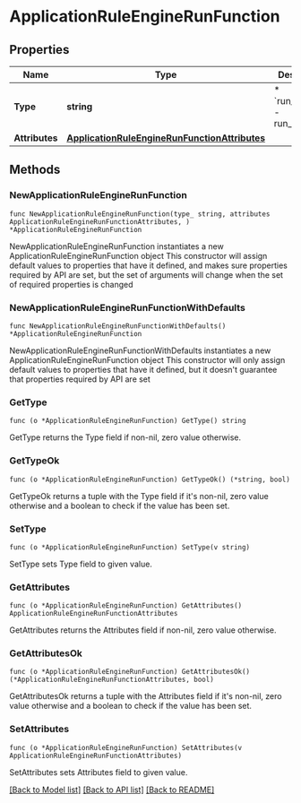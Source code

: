 # ApplicationRuleEngineRunFunction

## Properties

Name | Type | Description | Notes
------------ | ------------- | ------------- | -------------
**Type** | **string** | * &#x60;run_function&#x60; - run_function | 
**Attributes** | [**ApplicationRuleEngineRunFunctionAttributes**](ApplicationRuleEngineRunFunctionAttributes.md) |  | 

## Methods

### NewApplicationRuleEngineRunFunction

`func NewApplicationRuleEngineRunFunction(type_ string, attributes ApplicationRuleEngineRunFunctionAttributes, ) *ApplicationRuleEngineRunFunction`

NewApplicationRuleEngineRunFunction instantiates a new ApplicationRuleEngineRunFunction object
This constructor will assign default values to properties that have it defined,
and makes sure properties required by API are set, but the set of arguments
will change when the set of required properties is changed

### NewApplicationRuleEngineRunFunctionWithDefaults

`func NewApplicationRuleEngineRunFunctionWithDefaults() *ApplicationRuleEngineRunFunction`

NewApplicationRuleEngineRunFunctionWithDefaults instantiates a new ApplicationRuleEngineRunFunction object
This constructor will only assign default values to properties that have it defined,
but it doesn't guarantee that properties required by API are set

### GetType

`func (o *ApplicationRuleEngineRunFunction) GetType() string`

GetType returns the Type field if non-nil, zero value otherwise.

### GetTypeOk

`func (o *ApplicationRuleEngineRunFunction) GetTypeOk() (*string, bool)`

GetTypeOk returns a tuple with the Type field if it's non-nil, zero value otherwise
and a boolean to check if the value has been set.

### SetType

`func (o *ApplicationRuleEngineRunFunction) SetType(v string)`

SetType sets Type field to given value.


### GetAttributes

`func (o *ApplicationRuleEngineRunFunction) GetAttributes() ApplicationRuleEngineRunFunctionAttributes`

GetAttributes returns the Attributes field if non-nil, zero value otherwise.

### GetAttributesOk

`func (o *ApplicationRuleEngineRunFunction) GetAttributesOk() (*ApplicationRuleEngineRunFunctionAttributes, bool)`

GetAttributesOk returns a tuple with the Attributes field if it's non-nil, zero value otherwise
and a boolean to check if the value has been set.

### SetAttributes

`func (o *ApplicationRuleEngineRunFunction) SetAttributes(v ApplicationRuleEngineRunFunctionAttributes)`

SetAttributes sets Attributes field to given value.



[[Back to Model list]](../README.md#documentation-for-models) [[Back to API list]](../README.md#documentation-for-api-endpoints) [[Back to README]](../README.md)


